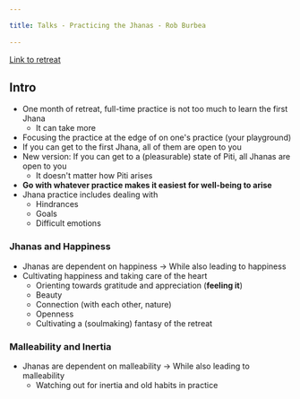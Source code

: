 ```yaml
---
title: Talks - Practicing the Jhanas - Rob Burbea 
---
```

[Link to retreat](https://www.dharmaseed.org/retreats/4496/)

## Intro
- One month of retreat, full-time practice is not too much to learn the first Jhana
	- It can take more
- Focusing the practice at the edge of on one's practice (your playground)
- If you can get to the first Jhana, all of them are open to you
- New version: If you can get to a (pleasurable) state of Piti, all Jhanas are open to you
	- It doesn't matter how Piti arises 
- **Go with whatever practice makes it easiest for well-being to arise**
- Jhana practice includes dealing with
	- Hindrances
	- Goals
	- Difficult emotions

### Jhanas and Happiness
- Jhanas are dependent on happiness → While also leading to happiness
- Cultivating happiness and taking care of the heart
	- Orienting towards gratitude and appreciation (**feeling it**)
	- Beauty
	- Connection (with each other, nature)
	- Openness
	- Cultivating a (soulmaking) fantasy of the retreat

### Malleability and Inertia
- Jhanas are dependent on malleability → While also leading to malleability
	- Watching out for inertia and old habits in practice

